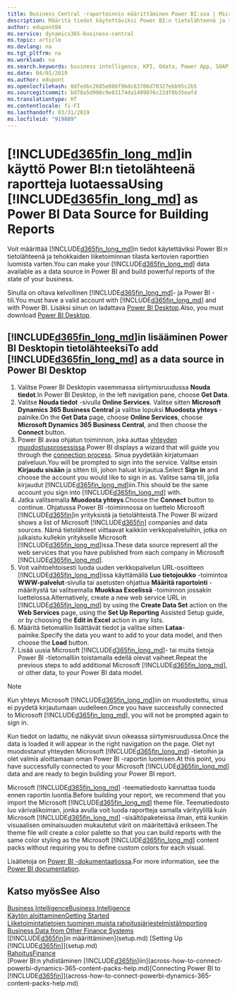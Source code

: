 ```yaml
---
title: Business Central -raportoinnin määrittäminen Power BI:ssa | Microsoft Docs
description: Määritä tiedot käytettäviksi Power BI:n tietolähteenä ja tehokkaiden liiketoiminnan tilasta kertovien raporttien luomista varten.
author: edupont04
ms.service: dynamics365-business-central
ms.topic: article
ms.devlang: na
ms.tgt_pltfrm: na
ms.workload: na
ms.search.keywords: business intelligence, KPI, Odata, Power App, SOAP, analysis
ms.date: 04/01/2019
ms.author: edupont
ms.openlocfilehash: 8dfedbc2685e086f9bdc63706d70327ebb95c2b5
ms.sourcegitcommit: bd78a5d990c9e83174da1409076c22df8b35eafd
ms.translationtype: HT
ms.contentlocale: fi-FI
ms.lasthandoff: 03/31/2019
ms.locfileid: "919889"
---
```

# <a name="using-included365finlongmdincludesd365finlongmdmd-as-power-bi-data-source-for-building-reports"></a><span data-ttu-id="cedda-103">[!INCLUDE[d365fin_long_md](includes/d365fin_long_md.md)]in käyttö Power BI:n tietolähteenä raportteja luotaessa</span><span class="sxs-lookup"><span data-stu-id="cedda-103">Using [!INCLUDE[d365fin_long_md](includes/d365fin_long_md.md)] as Power BI Data Source for Building Reports</span></span>
<span data-ttu-id="cedda-104">Voit määrittää [!INCLUDE[d365fin_long_md](includes/d365fin_long_md.md)]in tiedot käytettäviksi Power BI:n tietolähteenä ja tehokkaiden liiketoiminnan tilasta kertovien raporttien luomista varten.</span><span class="sxs-lookup"><span data-stu-id="cedda-104">You can make your [!INCLUDE[d365fin_long_md](includes/d365fin_long_md.md)] data available as a data source in Power BI and build powerful reports of the state of your business.</span></span>  

<span data-ttu-id="cedda-105">Sinulla on oltava kelvollinen [!INCLUDE[d365fin_long_md](includes/d365fin_long_md.md)]- ja Power BI -tili.</span><span class="sxs-lookup"><span data-stu-id="cedda-105">You must have a valid account with [!INCLUDE[d365fin_long_md](includes/d365fin_long_md.md)] and with Power BI.</span></span> <span data-ttu-id="cedda-106">Lisäksi sinun on ladattava [Power BI Desktop](https://powerbi.microsoft.com/en-us/desktop/).</span><span class="sxs-lookup"><span data-stu-id="cedda-106">Also, you must download [Power BI Desktop](https://powerbi.microsoft.com/en-us/desktop/).</span></span>  

## <a name="to-add-included365finlongmdincludesd365finlongmdmd-as-a-data-source-in-power-bi-desktop"></a><span data-ttu-id="cedda-107">[!INCLUDE[d365fin_long_md](includes/d365fin_long_md.md)]in lisääminen Power BI Desktopin tietolähteeksi</span><span class="sxs-lookup"><span data-stu-id="cedda-107">To add [!INCLUDE[d365fin_long_md](includes/d365fin_long_md.md)] as a data source in Power BI Desktop</span></span>
1. <span data-ttu-id="cedda-108">Valitse Power BI Desktopin vasemmassa siirtymisruudussa **Nouda tiedot**.</span><span class="sxs-lookup"><span data-stu-id="cedda-108">In Power BI Desktop, in the left navigation pane, choose **Get Data**.</span></span>
2. <span data-ttu-id="cedda-109">Valitse **Nouda tiedot** -sivulla **Online Services**. Valitse sitten **Microsoft Dynamics 365 Business Central** ja valitse lopuksi **Muodosta yhteys** -painike.</span><span class="sxs-lookup"><span data-stu-id="cedda-109">On the **Get Data** page, choose **Online Services**, choose **Microsoft Dynamics 365 Business Central**, and then choose the **Connect** button.</span></span>
3. <span data-ttu-id="cedda-110">Power BI avaa ohjatun toiminnon, joka auttaa [yhteyden muodostusprosessissa](across-how-to-connect-powerbi-dynamics-365-content-packs-help.md).</span><span class="sxs-lookup"><span data-stu-id="cedda-110">Power BI displays a wizard that will guide you through the [connection process](across-how-to-connect-powerbi-dynamics-365-content-packs-help.md).</span></span> <span data-ttu-id="cedda-111">Sinua pyydetään kirjatumaan palveluun.</span><span class="sxs-lookup"><span data-stu-id="cedda-111">You will be prompted to sign into the service.</span></span> <span data-ttu-id="cedda-112">Valitse ensin **Kirjaudu sisään** ja sitten tili, johon haluat kirjautua.</span><span class="sxs-lookup"><span data-stu-id="cedda-112">Select **Sign in** and choose the account you would like to sign in as.</span></span> <span data-ttu-id="cedda-113">Valitse sama tili, jolla kirjaudut [!INCLUDE[d365fin_long_md](includes/d365fin_long_md.md)]iin.</span><span class="sxs-lookup"><span data-stu-id="cedda-113">This should be the same account you sign into [!INCLUDE[d365fin_long_md](includes/d365fin_long_md.md)] with.</span></span>
4. <span data-ttu-id="cedda-114">Jatka valitsemalla **Muodosta yhteys**.</span><span class="sxs-lookup"><span data-stu-id="cedda-114">Choose the **Connect** button to continue.</span></span> <span data-ttu-id="cedda-115">Ohjatussa Power BI -toiminnossa on luettelo Microsoft [!INCLUDE[d365fin](includes/d365fin_md.md)]in yrityksistä ja tietolähteistä.</span><span class="sxs-lookup"><span data-stu-id="cedda-115">The Power BI wizard shows a list of Microsoft [!INCLUDE[d365fin](includes/d365fin_md.md)] companies and data sources.</span></span> <span data-ttu-id="cedda-116">Nämä tietolähteet viittaavat kaikkiin verkkopalveluihin, jotka on julkaistu kullekin yritykselle Microsoft [!INCLUDE[d365fin_long_md](includes/d365fin_long_md.md)]issa.</span><span class="sxs-lookup"><span data-stu-id="cedda-116">These data source represent all the web services that you have published from each company in Microsoft [!INCLUDE[d365fin_long_md](includes/d365fin_long_md.md)].</span></span>
5. <span data-ttu-id="cedda-117">Voit vaihtoehtoisesti luoda uuden verkkopalvelun URL-osoitteen [!INCLUDE[d365fin_long_md](includes/d365fin_long_md.md)]issa käyttämällä **Luo tietojoukko** -toimintoa **WWW-palvelut**-sivulla tai asetusten ohjattua **Määritä raportointi** -määritystä tai valitsemalla **Muokkaa Excelissä** -toiminnon jossakin luettelossa.</span><span class="sxs-lookup"><span data-stu-id="cedda-117">Alternatively, create a new web service URL in [!INCLUDE[d365fin_long_md](includes/d365fin_long_md.md)] by using the **Create Data Set** action on the **Web Services** page, using the **Set Up Reporting** Assisted Setup guide, or by choosing the **Edit in Excel** action in any lists.</span></span>
6. <span data-ttu-id="cedda-118">Määritä tietomalliin lisättävät tiedot ja valitse sitten **Lataa**-painike.</span><span class="sxs-lookup"><span data-stu-id="cedda-118">Specify the data you want to add to your data model, and then choose the **Load** button.</span></span>
7. <span data-ttu-id="cedda-119">Lisää uusia Microsoft [!INCLUDE[d365fin_long_md](includes/d365fin_long_md.md)]- tai muita tietoja Power BI -tietomalliin toistamalla edellä olevat vaiheet.</span><span class="sxs-lookup"><span data-stu-id="cedda-119">Repeat the previous steps to add additional Microsoft [!INCLUDE[d365fin_long_md](includes/d365fin_long_md.md)], or other data, to your Power BI data model.</span></span>

> [!NOTE]  
> <span data-ttu-id="cedda-120">Kun yhteys Microsoft [!INCLUDE[d365fin_long_md](includes/d365fin_long_md.md)]iin on muodostettu, sinua ei pyydetä kirjautumaan uudelleen.</span><span class="sxs-lookup"><span data-stu-id="cedda-120">Once you have successfully connected to Microsoft [!INCLUDE[d365fin_long_md](includes/d365fin_long_md.md)], you will not be prompted again to sign in.</span></span>

<span data-ttu-id="cedda-121">Kun tiedot on ladattu, ne näkyvät sivun oikeassa siirtymisruudussa.</span><span class="sxs-lookup"><span data-stu-id="cedda-121">Once the data is loaded it will appear in the right navigation on the page.</span></span> <span data-ttu-id="cedda-122">Olet nyt muodostanut yhteyden Microsoft [!INCLUDE[d365fin_long_md](includes/d365fin_long_md.md)] -tietoihin ja olet valmis aloittamaan oman Power BI -raportin luomisen.</span><span class="sxs-lookup"><span data-stu-id="cedda-122">At this point, you have successfully connected to your Microsoft [!INCLUDE[d365fin_long_md](includes/d365fin_long_md.md)] data and are ready to begin building your Power BI report.</span></span> 

<span data-ttu-id="cedda-123">Microsoft [!INCLUDE[d365fin_long_md](includes/d365fin_long_md.md)] -teematiedosto kannattaa tuoda ennen raportin luontia.</span><span class="sxs-lookup"><span data-stu-id="cedda-123">Before building your report, we recommend that you import the Microsoft [!INCLUDE[d365fin_long_md](includes/d365fin_long_md.md)] theme file.</span></span>  <span data-ttu-id="cedda-124">Teematiedosto luo värivalikoiman, jonka avulla voit luoda raportteja samalla värityylillä kuin Microsoft [!INCLUDE[d365fin_long_md](includes/d365fin_long_md.md)] -sisältöpaketeissa ilman, että kunkin visuaalisen ominaisuuden mukautetut värit on määritettävä erikseen.</span><span class="sxs-lookup"><span data-stu-id="cedda-124">The theme file will create a color palette so that you can build reports with the same color styling as the Microsoft [!INCLUDE[d365fin_long_md](includes/d365fin_long_md.md)] content packs without requiring you to define custom colors for each visual.</span></span>

<span data-ttu-id="cedda-125">Lisätietoja on [Power BI -dokumentaatiossa](https://powerbi.microsoft.com/documentation/powerbi-landing-page/).</span><span class="sxs-lookup"><span data-stu-id="cedda-125">For more information, see the [Power BI documentation](https://powerbi.microsoft.com/documentation/powerbi-landing-page/).</span></span>

## <a name="see-also"></a><span data-ttu-id="cedda-126">Katso myös</span><span class="sxs-lookup"><span data-stu-id="cedda-126">See Also</span></span>
[<span data-ttu-id="cedda-127">Business Intelligence</span><span class="sxs-lookup"><span data-stu-id="cedda-127">Business Intelligence</span></span>](bi.md)  
[<span data-ttu-id="cedda-128">Käytön aloittaminen</span><span class="sxs-lookup"><span data-stu-id="cedda-128">Getting Started</span></span>](product-get-started.md)  
[<span data-ttu-id="cedda-129">Liiketoimintatietojen tuominen muista rahoitusjärjestelmistä</span><span class="sxs-lookup"><span data-stu-id="cedda-129">Importing Business Data from Other Finance Systems</span></span>](across-import-data-configuration-packages.md)  
<span data-ttu-id="cedda-130">[[!INCLUDE[d365fin](includes/d365fin_md.md)]in määrittäminen](setup.md) </span><span class="sxs-lookup"><span data-stu-id="cedda-130">[Setting Up [!INCLUDE[d365fin](includes/d365fin_md.md)]](setup.md) </span></span>  
[<span data-ttu-id="cedda-131">Rahoitus</span><span class="sxs-lookup"><span data-stu-id="cedda-131">Finance</span></span>](finance.md)  
<span data-ttu-id="cedda-132">[Power BI:n yhdistäminen [!INCLUDE[d365fin](includes/d365fin_md.md)]iin](across-how-to-connect-powerbi-dynamics-365-content-packs-help.md)</span><span class="sxs-lookup"><span data-stu-id="cedda-132">[Connecting Power BI to [!INCLUDE[d365fin](includes/d365fin_md.md)]](across-how-to-connect-powerbi-dynamics-365-content-packs-help.md)</span></span>  
